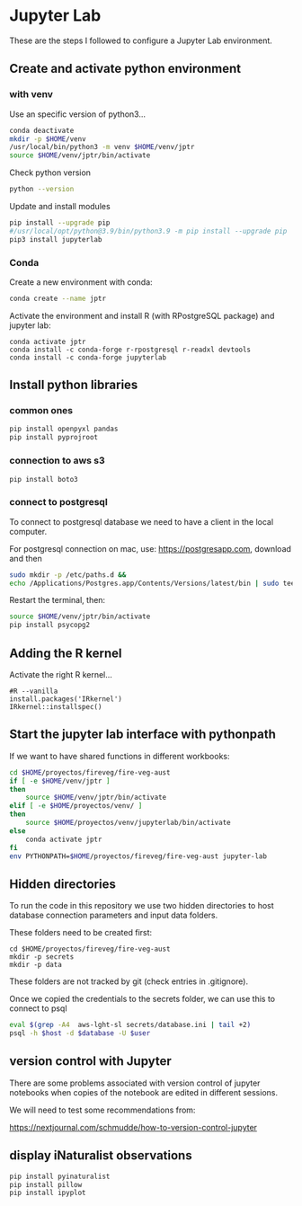 # Jupyter Lab

These are the steps I followed to configure a Jupyter Lab environment.

## Create and activate python environment

### with venv

Use an specific version of python3...

```sh
conda deactivate
mkdir -p $HOME/venv
/usr/local/bin/python3 -m venv $HOME/venv/jptr
source $HOME/venv/jptr/bin/activate
```

Check python version
```sh
python --version
```

Update and install modules
```sh
pip install --upgrade pip
#/usr/local/opt/python@3.9/bin/python3.9 -m pip install --upgrade pip
pip3 install jupyterlab

```


### Conda
Create a new environment with conda:

```sh
conda create --name jptr
```

Activate the environment and install R (with RPostgreSQL package) and jupyter lab:

```{bash}
conda activate jptr
conda install -c conda-forge r-rpostgresql r-readxl devtools
conda install -c conda-forge jupyterlab
```



## Install python libraries

### common ones
```sh
pip install openpyxl pandas
pip install pyprojroot
```

### connection to aws s3

```sh
pip install boto3
```

### connect to postgresql

To connect to postgresql database we need to have a client in the local computer. 

For postgresql connection on mac, use: https://postgresapp.com, download and then 
```sh
sudo mkdir -p /etc/paths.d &&
echo /Applications/Postgres.app/Contents/Versions/latest/bin | sudo tee /etc/paths.d/postgresapp
```

Restart the terminal, then:

```sh
source $HOME/venv/jptr/bin/activate
pip install psycopg2
```


## Adding the R kernel

Activate the right R kernel...

```{r}
#R --vanilla
install.packages('IRkernel')
IRkernel::installspec()
```


## Start the jupyter lab interface with pythonpath

If we want to have shared functions in different workbooks:


```sh
cd $HOME/proyectos/fireveg/fire-veg-aust
if [ -e $HOME/venv/jptr ]
then 
    source $HOME/venv/jptr/bin/activate
elif [ -e $HOME/proyectos/venv/ ]
then 
    source $HOME/proyectos/venv/jupyterlab/bin/activate
else 
    conda activate jptr
fi 
env PYTHONPATH=$HOME/proyectos/fireveg/fire-veg-aust jupyter-lab
```


## Hidden directories

To run the code in this repository we use two hidden directories to host database connection parameters and input data folders.

These folders need to be created first:

```{sh}
cd $HOME/proyectos/fireveg/fire-veg-aust 
mkdir -p secrets
mkdir -p data
```

These folders are not tracked by git (check entries in .gitignore).


Once we copied the credentials to the secrets folder, we can use this to connect to psql
```sh
eval $(grep -A4  aws-lght-sl secrets/database.ini | tail +2)
psql -h $host -d $database -U $user
```

## version control with Jupyter

There are some problems associated with version control of jupyter notebooks when copies of the notebook are edited in different sessions.

We will need to test some recommendations from:

https://nextjournal.com/schmudde/how-to-version-control-jupyter

## display iNaturalist observations

```python
pip install pyinaturalist
pip install pillow
pip install ipyplot
```